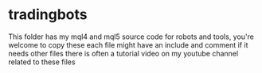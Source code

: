 # tradingbots
This folder has my mql4 and mql5 source code for robots and tools, you're welcome to copy these 
each file might have an include and comment if it needs other files 
there is often a tutorial video on my youtube channel related to these files 
